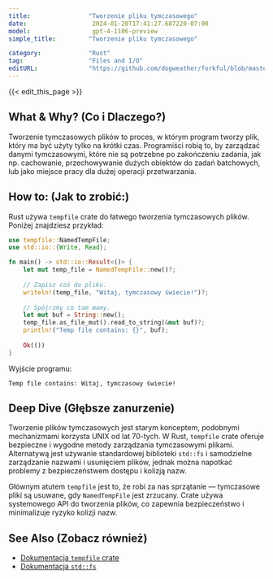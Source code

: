 ```yaml
---
title:                "Tworzenie pliku tymczasowego"
date:                  2024-01-20T17:41:27.687220-07:00
model:                 gpt-4-1106-preview
simple_title:         "Tworzenie pliku tymczasowego"

category:             "Rust"
tag:                  "Files and I/O"
editURL:              "https://github.com/dogweather/forkful/blob/master/content/pl/rust/creating-a-temporary-file.md"
---
```


{{< edit_this_page >}}

## What & Why? (Co i Dlaczego?)
Tworzenie tymczasowych plików to proces, w którym program tworzy plik, który ma być użyty tylko na krótki czas. Programiści robią to, by zarządzać danymi tymczasowymi, które nie są potrzebne po zakończeniu zadania, jak np. cachowanie, przechowywanie dużych obiektów do zadań batchowych, lub jako miejsce pracy dla dużej operacji przetwarzania.

## How to: (Jak to zrobić:)
Rust używa `tempfile` crate do łatwego tworzenia tymczasowych plików. Poniżej znajdziesz przykład:

```Rust
use tempfile::NamedTempFile;
use std::io::{Write, Read};

fn main() -> std::io::Result<()> {
    let mut temp_file = NamedTempFile::new()?;
    
    // Zapisz coś do pliku.
    writeln!(temp_file, "Witaj, tymczasowy świecie!")?;
    
    // Spójrzmy co tam mamy.
    let mut buf = String::new();
    temp_file.as_file_mut().read_to_string(&mut buf)?;
    println!("Temp file contains: {}", buf);
    
    Ok(())
}
```

Wyjście programu:
```
Temp file contains: Witaj, tymczasowy świecie!
```

## Deep Dive (Głębsze zanurzenie)
Tworzenie plików tymczasowych jest starym konceptem, podobnymi mechanizmami korzysta UNIX od lat 70-tych. W Rust, `tempfile` crate oferuje bezpieczne i wygodne metody zarządzania tymczasowymi plikami. Alternatywą jest używanie standardowej biblioteki `std::fs` i samodzielne zarządzanie nazwami i usunięciem plików, jednak można napotkać problemy z bezpieczeństwem dostępu i kolizją nazw.

Głównym atutem `tempfile` jest to, że robi za nas sprzątanie — tymczasowe pliki są usuwane, gdy `NamedTempFile` jest zrzucany. Crate używa systemowego API do tworzenia plików, co zapewnia bezpieczeństwo i minimalizuje ryzyko kolizji nazw.

## See Also (Zobacz również)
- [Dokumentacja `tempfile` crate](https://docs.rs/tempfile)
- [Dokumentacja `std::fs`](https://doc.rust-lang.org/stable/std/fs/)
